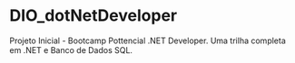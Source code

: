 # DIO_dotNetDeveloper
Projeto Inicial - Bootcamp Pottencial .NET Developer. Uma trilha completa em .NET e Banco de Dados SQL.
